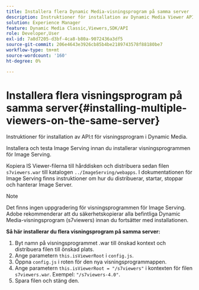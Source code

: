 ```yaml
---
title: Installera flera Dynamic Media-visningsprogram på samma server
description: Instruktioner för installation av Dynamic Media Viewer API.
solution: Experience Manager
feature: Dynamic Media Classic,Viewers,SDK/API
role: Developer,User
exl-id: 7a8d7205-d3bf-4ca8-b80a-9072436a3df5
source-git-commit: 206e4643e3926cb85b4be2189743578f88180be7
workflow-type: tm+mt
source-wordcount: '160'
ht-degree: 0%

---
```


# Installera flera visningsprogram på samma server{#installing-multiple-viewers-on-the-same-server}

<!-- Updated April 06, 2021 from https://wiki.corp.adobe.com/pages/viewpage.action?spaceKey=scene7qa&title=s7Viewers%2C+S7SDK%2C+S7OnDemand+Release+Notes - Contact is Sasha -->

Instruktioner för installation av API:t för visningsprogram i Dynamic Media.

Installera och testa Image Serving innan du installerar visningsprogrammen för Image Serving.

Kopiera IS Viewer-filerna till hårddisken och distribuera sedan filen `s7viewers.war` till katalogen `../ImageServing/webapps`. I dokumentationen för Image Serving finns instruktioner om hur du distribuerar, startar, stoppar och hanterar Image Server.

>[!NOTE]
>
>Det finns ingen uppgradering för visningsprogrammen för Image Serving. Adobe rekommenderar att du säkerhetskopierar alla befintliga Dynamic Media-visningsprogram (s7viewers) innan du fortsätter med installationen.

**Så här installerar du flera visningsprogram på samma server:**

1. Byt namn på visningsprogrammet .war till önskad kontext och distribuera filen till önskad plats.
1. Ange parametern `this.isViewerRoot` i `config.js`.
1. Öppna `config.js` i roten för den nya visningsprogrammappen.
1. Ange parametern `this.isViewerRoot = "/s7viewers"` i kontexten för filen `s7viewers.war`. Exempel: `"/s7viewers-4.0"`.
1. Spara filen och stäng den.
